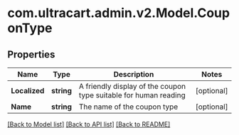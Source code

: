 
# com.ultracart.admin.v2.Model.CouponType

## Properties

Name | Type | Description | Notes
------------ | ------------- | ------------- | -------------
**Localized** | **string** | A friendly display of the coupon type suitable for human reading | [optional] 
**Name** | **string** | The name of the coupon type | [optional] 

[[Back to Model list]](../README.md#documentation-for-models)
[[Back to API list]](../README.md#documentation-for-api-endpoints)
[[Back to README]](../README.md)

